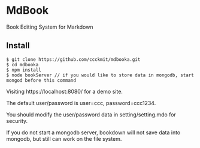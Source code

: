 # MdBook

Book Editing System for Markdown

## Install

```
$ git clone https://github.com/ccckmit/mdbooka.git
$ cd mdbooka
$ npm install
$ node bookServer // if you would like to store data in mongodb, start mongod before this command
```

Visiting https://localhost:8080/ for a demo site.

The default user/password is user=ccc, password=ccc1234. 

You should modify the user/password data in setting/setting.mdo for security.

If you do not start a mongodb server, bookdown will not save data into mongodb, but still can work on the file system.

